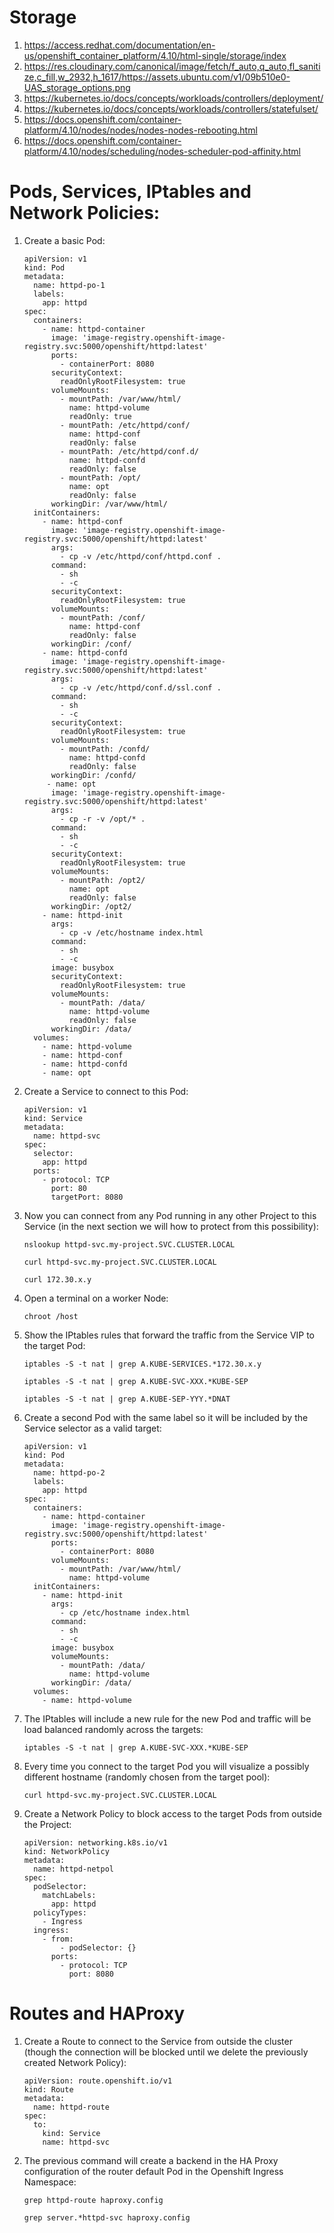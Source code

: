 # Storage
1. https://access.redhat.com/documentation/en-us/openshift_container_platform/4.10/html-single/storage/index
2. https://res.cloudinary.com/canonical/image/fetch/f_auto,q_auto,fl_sanitize,c_fill,w_2932,h_1617/https://assets.ubuntu.com/v1/09b510e0-UAS_storage_options.png
3. https://kubernetes.io/docs/concepts/workloads/controllers/deployment/
4. https://kubernetes.io/docs/concepts/workloads/controllers/statefulset/
5. https://docs.openshift.com/container-platform/4.10/nodes/nodes/nodes-nodes-rebooting.html
6. https://docs.openshift.com/container-platform/4.10/nodes/scheduling/nodes-scheduler-pod-affinity.html

# Pods, Services, IPtables and Network Policies:
1. Create a basic Pod:

    ```
    apiVersion: v1
    kind: Pod
    metadata:
      name: httpd-po-1
      labels:
        app: httpd
    spec:
      containers:
        - name: httpd-container
          image: 'image-registry.openshift-image-registry.svc:5000/openshift/httpd:latest'
          ports:
            - containerPort: 8080
          securityContext:
            readOnlyRootFilesystem: true
          volumeMounts:
            - mountPath: /var/www/html/
              name: httpd-volume
              readOnly: true
            - mountPath: /etc/httpd/conf/
              name: httpd-conf
              readOnly: false
            - mountPath: /etc/httpd/conf.d/
              name: httpd-confd
              readOnly: false
            - mountPath: /opt/
              name: opt
              readOnly: false
          workingDir: /var/www/html/
      initContainers:
        - name: httpd-conf
          image: 'image-registry.openshift-image-registry.svc:5000/openshift/httpd:latest'
          args:
            - cp -v /etc/httpd/conf/httpd.conf .
          command:
            - sh
            - -c
          securityContext:
            readOnlyRootFilesystem: true
          volumeMounts:
            - mountPath: /conf/
              name: httpd-conf
              readOnly: false
          workingDir: /conf/
        - name: httpd-confd
          image: 'image-registry.openshift-image-registry.svc:5000/openshift/httpd:latest'
          args:
            - cp -v /etc/httpd/conf.d/ssl.conf .
          command:
            - sh
            - -c
          securityContext:
            readOnlyRootFilesystem: true
          volumeMounts:
            - mountPath: /confd/
              name: httpd-confd
              readOnly: false
          workingDir: /confd/
         - name: opt
          image: 'image-registry.openshift-image-registry.svc:5000/openshift/httpd:latest'
          args:
            - cp -r -v /opt/* .
          command:
            - sh
            - -c
          securityContext:
            readOnlyRootFilesystem: true
          volumeMounts:
            - mountPath: /opt2/
              name: opt
              readOnly: false
          workingDir: /opt2/
        - name: httpd-init
          args:
            - cp -v /etc/hostname index.html
          command:
            - sh
            - -c
          image: busybox
          securityContext:
            readOnlyRootFilesystem: true
          volumeMounts:
            - mountPath: /data/
              name: httpd-volume
              readOnly: false
          workingDir: /data/
      volumes:
        - name: httpd-volume
        - name: httpd-conf
        - name: httpd-confd
        - name: opt
    ```
1. Create a Service to connect to this Pod:

    ```
    apiVersion: v1
    kind: Service
    metadata:
      name: httpd-svc
    spec:
      selector:
        app: httpd
      ports:
        - protocol: TCP
          port: 80
          targetPort: 8080
    ```
1. Now you can connect from any Pod running in any other Project to this Service (in the next section we will how to protect from this possibility):

    ```
    nslookup httpd-svc.my-project.SVC.CLUSTER.LOCAL
    
    curl httpd-svc.my-project.SVC.CLUSTER.LOCAL
    
    curl 172.30.x.y
    ```
1. Open a terminal on a worker Node:

    ```
    chroot /host
    ```
1. Show the IPtables rules that forward the traffic from the Service VIP to the target Pod:

    ```
    iptables -S -t nat | grep A.KUBE-SERVICES.*172.30.x.y
    
    iptables -S -t nat | grep A.KUBE-SVC-XXX.*KUBE-SEP
    
    iptables -S -t nat | grep A.KUBE-SEP-YYY.*DNAT
    ```
1. Create a second Pod with the same label so it will be included by the Service selector as a valid target:

    ```
    apiVersion: v1
    kind: Pod
    metadata:
      name: httpd-po-2
      labels:
        app: httpd
    spec:
      containers:
        - name: httpd-container
          image: 'image-registry.openshift-image-registry.svc:5000/openshift/httpd:latest'
          ports:
            - containerPort: 8080
          volumeMounts:
            - mountPath: /var/www/html/
              name: httpd-volume
      initContainers:
        - name: httpd-init
          args:
            - cp /etc/hostname index.html
          command:
            - sh
            - -c
          image: busybox
          volumeMounts:
            - mountPath: /data/
              name: httpd-volume
          workingDir: /data/
      volumes:
        - name: httpd-volume
    ```    
1. The IPtables will include a new rule for the new Pod and traffic will be load balanced randomly across the targets:

    ```
    iptables -S -t nat | grep A.KUBE-SVC-XXX.*KUBE-SEP
    ```
1. Every time you connect to the target Pod you will visualize a possibly different hostname (randomly chosen from the target pool):    

    ```
    curl httpd-svc.my-project.SVC.CLUSTER.LOCAL
    ```
3. Create a Network Policy to block access to the target Pods from outside the Project:

    ```
    apiVersion: networking.k8s.io/v1
    kind: NetworkPolicy
    metadata:
      name: httpd-netpol
    spec:
      podSelector:
        matchLabels:
          app: httpd
      policyTypes:
        - Ingress
      ingress:
        - from:
            - podSelector: {}
          ports:
            - protocol: TCP
              port: 8080
    ```
# Routes and HAProxy
1. Create a Route to connect to the Service from outside the cluster (though the connection will be blocked until we delete the previously created Network Policy):

    ```
    apiVersion: route.openshift.io/v1
    kind: Route
    metadata:
      name: httpd-route
    spec:
      to:
        kind: Service
        name: httpd-svc
    ```
1. The previous command will create a backend in the HA Proxy configuration of the router default Pod in the Openshift Ingress Namespace:
    ```
    grep httpd-route haproxy.config
    
    grep server.*httpd-svc haproxy.config 
    ```
